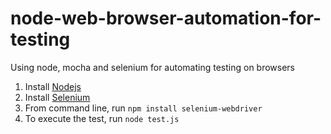 node-web-browser-automation-for-testing
=======================================

Using node, mocha and selenium for automating testing on browsers

1. Install [Nodejs](http://nodejs.org/)
2. Install [Selenium](http://chromedriver.storage.googleapis.com/index.html)
3. From command line, run `npm install selenium-webdriver`
4. To execute the test, run `node test.js`
